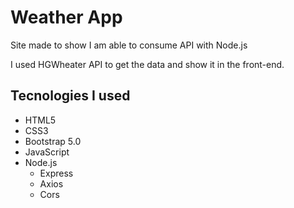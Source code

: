 # Weather App

Site made to show I am able to consume API with Node.js

I used HGWheater API to get the data and show it in the front-end.

## Tecnologies I used

- HTML5
- CSS3
- Bootstrap 5.0
- JavaScript
- Node.js
  - Express
  - Axios
  - Cors
